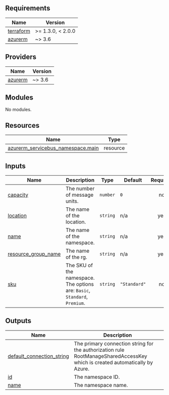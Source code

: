 <!-- BEGIN_TF_DOCS -->
## Requirements

| Name | Version |
|------|---------|
| <a name="requirement_terraform"></a> [terraform](#requirement\_terraform) | >= 1.3.0, < 2.0.0 |
| <a name="requirement_azurerm"></a> [azurerm](#requirement\_azurerm) | ~> 3.6 |

## Providers

| Name | Version |
|------|---------|
| <a name="provider_azurerm"></a> [azurerm](#provider\_azurerm) | ~> 3.6 |

## Modules

No modules.

## Resources

| Name | Type |
|------|------|
| [azurerm_servicebus_namespace.main](https://registry.terraform.io/providers/hashicorp/azurerm/latest/docs/resources/servicebus_namespace) | resource |

## Inputs

| Name | Description | Type | Default | Required |
|------|-------------|------|---------|:--------:|
| <a name="input_capacity"></a> [capacity](#input\_capacity) | The number of message units. | `number` | `0` | no |
| <a name="input_location"></a> [location](#input\_location) | The name of the location. | `string` | n/a | yes |
| <a name="input_name"></a> [name](#input\_name) | The name of the namespace. | `string` | n/a | yes |
| <a name="input_resource_group_name"></a> [resource\_group\_name](#input\_resource\_group\_name) | The name of the rg. | `string` | n/a | yes |
| <a name="input_sku"></a> [sku](#input\_sku) | The SKU of the namespace. The options are: `Basic`, `Standard`, `Premium`. | `string` | `"Standard"` | no |

## Outputs

| Name | Description |
|------|-------------|
| <a name="output_default_connection_string"></a> [default\_connection\_string](#output\_default\_connection\_string) | The primary connection string for the authorization rule RootManageSharedAccessKey which is created automatically by Azure. |
| <a name="output_id"></a> [id](#output\_id) | The namespace ID. |
| <a name="output_name"></a> [name](#output\_name) | The namespace name. |
<!-- END_TF_DOCS -->